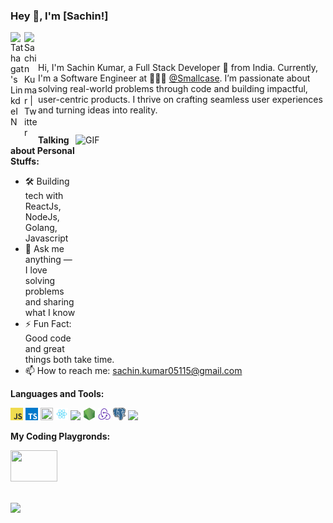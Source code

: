 ### Hey 👋, I'm [Sachin!]

<a href="https://in.linkedin.com/in/sachin-kumar-203991224">
  <img align="left" alt="Tathagat's LinkdeIN" width="22px" src="https://cdn.jsdelivr.net/npm/simple-icons@v3/icons/linkedin.svg" />
</a>
<a href="https://x.com/Sachin51151">
  <img align="left" alt="Sachin Kumar | Twitter" width="22px" src="https://cdn.jsdelivr.net/npm/simple-icons@v3/icons/twitter.svg" />
</a>

<br />
<br />

Hi, I'm Sachin Kumar, a Full Stack Developer 🚀 from India. Currently, I'm a Software Engineer at 🙍🏽‍♂️ [@Smallcase](https://smallcase.com/). I’m passionate about solving real-world problems through code and building impactful, user-centric products. I thrive on crafting seamless user experiences and turning ideas into reality.
<br/>
<br/>

<img align="right" height="340" width="400" alt="GIF" src="https://github.com/gujral1997/poteto/blob/master/nice.gif" />

**Talking about Personal Stuffs:**
- 🛠 Building tech with ReactJs, NodeJs, Golang, Javascript  
- 💬 Ask me anything — I love solving problems and sharing what I know
- ⚡ Fun Fact: Good code and great things both take time.
- 📫 How to reach me: sachin.kumar05115@gmail.com  


**Languages and Tools:**  

<code><img height="20" src="https://raw.githubusercontent.com/github/explore/80688e429a7d4ef2fca1e82350fe8e3517d3494d/topics/javascript/javascript.png"></code>
<code><img height="20" src="https://raw.githubusercontent.com/github/explore/80688e429a7d4ef2fca1e82350fe8e3517d3494d/topics/typescript/typescript.png"></code>
<code><img height="20" width="20" src="https://go.dev/blog/go-brand/Go-Logo/PNG/Go-Logo_Blue.png"></code>
<code><img height="20" src="https://raw.githubusercontent.com/github/explore/80688e429a7d4ef2fca1e82350fe8e3517d3494d/topics/react/react.png"></code>
<code><img height="20" src="https://assets.vercel.com/image/upload/v1662130559/nextjs/Icon_light_background.png"></code>
<code><img height="20" src="https://raw.githubusercontent.com/github/explore/80688e429a7d4ef2fca1e82350fe8e3517d3494d/topics/nodejs/nodejs.png"></code>
<code><img height="20" src="https://raw.githubusercontent.com/github/explore/80688e429a7d4ef2fca1e82350fe8e3517d3494d/topics/redux/redux.png"></code>
<code><img height="20" src="https://raw.githubusercontent.com/github/explore/80688e429a7d4ef2fca1e82350fe8e3517d3494d/topics/postgresql/postgresql.png"></code>
<code><img height="20" src="https://www.mongodb.com/assets/images/global/leaf.png"></code>
<!-- <code><img height="20" src="https://raw.githubusercontent.com/github/explore/80688e429a7d4ef2fca1e82350fe8e3517d3494d/topics/docker/docker.png"></code> -->

**My Coding Playgronds:**  

<a href="https://leetcode.com/sachin5115">
    <img width="75" height="50" src="https://assets.leetcode.com/static_assets/public/images/LeetCode_Sharing.png">
</a>

<br/>
<br/>

![](https://komarev.com/ghpvc/?username=imsachin49)

